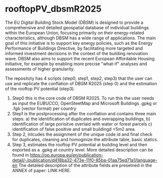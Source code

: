 # rooftopPV_dbsmR2025
The EU Digital Building Stock Model (DBSM) is designed to provide a comprehensive and detailed geospatial database of individual buildings within the European Union, focusing primarily on their energy-related characteristics, although DBSM has a wide range of applications. The main goal of this initiative is to support key energy policies, such as the Energy Performance of Buildings Directive, by facilitating more targeted and informed investment decisions in the context of the building renovation wave. DBSM also aims to support the recent European Affordable Housing initiative, for example by enabling more precise "what-if" analyses and assessments of higher granularity. 


The repositoty has 4 scripts (step0, step1, step2, step3) that the user can use and replicate the conflation of DBSM R2025 (step 0) and the estimation of the rooftop PV potential (step3). 
1)  Step0 this is the core code of DBSM R2025. To run this the user needs as input the EUBUCCO, OpenSteetMap and Microsoft Buildings .gpkg or .fgb (vector format) per country
2) Step1 is the postprocessing after the conflation and contains three main steps: 
  a) the identification of duplicates and overapping buildings,
  b) identification of large porisitve overlaid with water or forest parcels
  c) identification of false positive and small buildingd <5m2 area.
3) Step 2, inlcudes the assignment of the unique code id and final check for duplicates, cleaning and homoginize the attribute table, basic statics.
4) Step 3, estimates the rooftop PV potential at building level and then exported as a .gpkg at country level.
More detailed description can be found in https://op.europa.eu/en/publication-detail/-/publication/d418ba32-473e-11f0-85ba-01aa75ed71a1/language-en
The detailed description of the attribute fields are presetned in the ANNEX of paper: LINK HERE.

